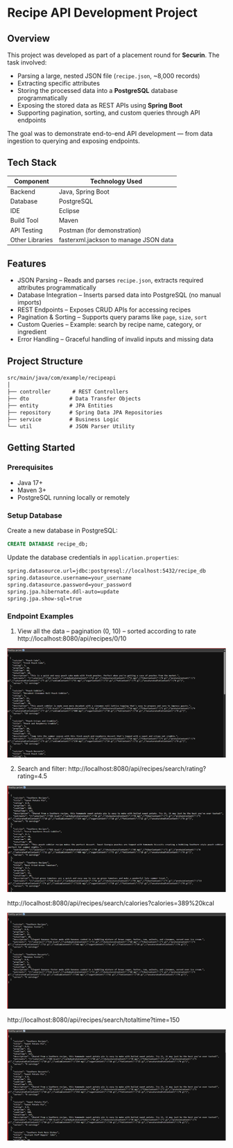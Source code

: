 # Recipe API Development Project

## Overview
This project was developed as part of a placement round for **Securin**.
The task involved:
- Parsing a large, nested JSON file (`recipe.json`, ~8,000 records)
- Extracting specific attributes
- Storing the processed data into a **PostgreSQL** database programmatically
- Exposing the stored data as REST APIs using **Spring Boot**
- Supporting pagination, sorting, and custom queries through API endpoints

The goal was to demonstrate end-to-end API development — from data ingestion to querying and exposing endpoints.

## Tech Stack

| Component        | Technology Used |
|-----------------|----------------|
| Backend         | Java, Spring Boot |
| Database        | PostgreSQL |
| IDE             | Eclipse |
| Build Tool      | Maven |
| API Testing     | Postman (for demonstration) |
| Other Libraries | fasterxml.jackson to manage JSON data |

## Features
- JSON Parsing – Reads and parses `recipe.json`, extracts required attributes programmatically
- Database Integration – Inserts parsed data into PostgreSQL (no manual imports)
- REST Endpoints – Exposes CRUD APIs for accessing recipes
- Pagination & Sorting – Supports query params like `page`, `size`, `sort`
- Custom Queries – Example: search by recipe name, category, or ingredient
- Error Handling – Graceful handling of invalid inputs and missing data

## Project Structure

```
src/main/java/com/example/recipeapi
│
├── controller       # REST Controllers
├── dto             # Data Transfer Objects
├── entity          # JPA Entities
├── repository      # Spring Data JPA Repositories
├── service         # Business Logic
└── util            # JSON Parser Utility
```

## Getting Started

### Prerequisites
- Java 17+
- Maven 3+
- PostgreSQL running locally or remotely

### Setup Database
Create a new database in PostgreSQL:

```sql
CREATE DATABASE recipe_db;
```

Update the database credentials in `application.properties`:

```properties
spring.datasource.url=jdbc:postgresql://localhost:5432/recipe_db
spring.datasource.username=your_username
spring.datasource.password=your_password
spring.jpa.hibernate.ddl-auto=update
spring.jpa.show-sql=true
```

### Endpoint Examples

1)	View all the data – pagination (0, 10) – sorted according to rate
http://localhost:8080/api/recipes/0/10

![Image1](screenshots/img1.png)


2)	Search and filter:
http://localhost:8080/api/recipes/search/rating?rating=4.5

![Image2](screenshots/img2.png)


http://localhost:8080/api/recipes/search/calories?calories=389%20kcal

![Image3](screenshots/img3.png)


http://localhost:8080/api/recipes/search/totaltime?time=150

![Image4](screenshots/img4.png)


